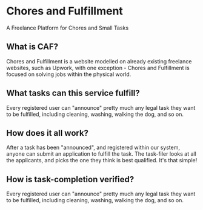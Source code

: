 # Chores and Fulfillment
A Freelance Platform for Chores and Small Tasks

## What is CAF?
Chores and Fulfillment is a website modelled on already existing
freelance websites, such as Upwork, with one exception -
Chores and Fulfillment is focused on solving jobs within the physical world.

## What tasks can this service fulfill?
Every registered user can "announce" pretty much
any legal task they want to be fulfilled,
including cleaning, washing, walking the dog, and so on.

## How does it all work?
After a task has been "announced",
and registered within our system,
anyone can submit an application to fulfill the task.
The task-filer looks at all the applicants, and picks the one
they think is best qualified. It's that simple!

## How is task-completion verified?
Every registered user can "announce" pretty much
any legal task they want to be fulfilled,
including cleaning, washing, walking the dog, and so on.

